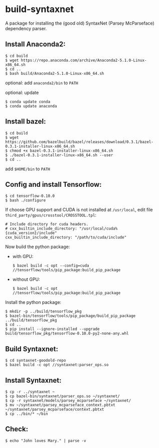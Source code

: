 # build-syntaxnet
A package for installing the (good old) SyntaxNet (Parsey McParseface) dependency parser.

## Install Anaconda2:

    $ cd build
    $ wget https://repo.anaconda.com/archive/Anaconda2-5.1.0-Linux-x86_64.sh
    $ cd ..
    $ bash build/Anaconda2-5.1.0-Linux-x86_64.sh

optional: add `anaconda2/bin` to `PATH`

optional: update

    $ conda update conda
    $ conda update anaconda


## Install bazel:

    $ cd build
    $ wget https://github.com/bazelbuild/bazel/releases/download/0.3.1/bazel-0.3.1-installer-linux-x86_64.sh
    $ chmod +x bazel-0.3.1-installer-linux-x86_64.sh
    $ ./bazel-0.3.1-installer-linux-x86_64.sh --user
    $ cd ..

add `$HOME/bin` to `PATH`
  
## Config and install Tensorflow:

    $ cd tensorflow-0.10.0
    $ bash ./configure

If choose GPU support and CUDA is not installed at `/usr/local`, edit file `third_party/gpus/crosstool/CROSSTOOL.tpl`:

    # Include directory for cuda headers.
    # cxx_builtin_include_directory: "/usr/local/cuda%{cuda_version}/include"
    cxx_builtin_include_directory: "/path/to/cuda/include"

Now build the python package:

* with GPU:

    `$ bazel build -c opt --config=cuda //tensorflow/tools/pip_package:build_pip_package`

* without GPU:

    `$ bazel build -c opt //tensorflow/tools/pip_package:build_pip_package`

Install the python package:

    $ mkdir -p ../build/tensorflow_pkg
    $ bazel-bin/tensorflow/tools/pip_package/build_pip_package ../build/tensorflow_pkg
    $ cd ..
    $ pip install --ignore-installed --upgrade build/tensorflow_pkg/tensorflow-0.10.0-py2-none-any.whl

## Build Syntaxnet:

    $ cd syntaxnet-goodold-repo
    $ bazel build -c opt //syntaxnet:parser_ops.so

## Install Syntaxnet:

    $ cp -r ../syntaxnet ~
    $ cp bazel-bin/syntaxnet/parser_ops.so ~/syntaxnet/
    $ cp -r syntaxnet/models/parsey_mcparseface ~/syntaxnet/
    $ mv ~/syntaxnet/parsey_mcparseface_context.pbtxt ~/syntaxnet/parsey_mcparseface/context.pbtxt
    $ cp ../bin/* ~/bin

## Check:

    $ echo "John loves Mary." | parse -v
